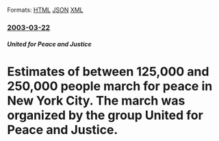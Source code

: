 
Formats: [HTML](/news/2003/03/22/estimates-of-between-125-000-and-250-000-people-march-for-peace-in-new-york-city-the-march-was-organized-by-the-group-united-for-peace-and.html)  [JSON](/news/2003/03/22/estimates-of-between-125-000-and-250-000-people-march-for-peace-in-new-york-city-the-march-was-organized-by-the-group-united-for-peace-and.json)  [XML](/news/2003/03/22/estimates-of-between-125-000-and-250-000-people-march-for-peace-in-new-york-city-the-march-was-organized-by-the-group-united-for-peace-and.xml)  

### [2003-03-22](/news/2003/03/22/index.md)

##### United for Peace and Justice
#  Estimates of between 125,000 and 250,000 people march for peace in New York City. The march was organized by the group United for Peace and Justice.



